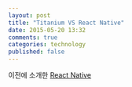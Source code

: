 ```yaml
---
layout: post
title: "Titanium VS React Native"
date: 2015-05-20 13:32
comments: true
categories: technology
published: false
---
```


이전에 소개한 [React Native](/blog/2015/04/05/react-native/) 